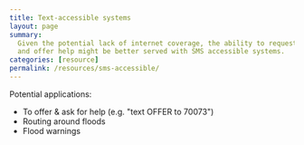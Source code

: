 ```yaml
---
title: Text-accessible systems
layout: page
summary:
  Given the potential lack of internet coverage, the ability to request
  and offer help might be better served with SMS accessible systems.
categories: [resource]
permalink: /resources/sms-accessible/
---
```


Potential applications:

* To offer & ask for help (e.g. "text OFFER to 70073")
* Routing around floods
* Flood warnings
